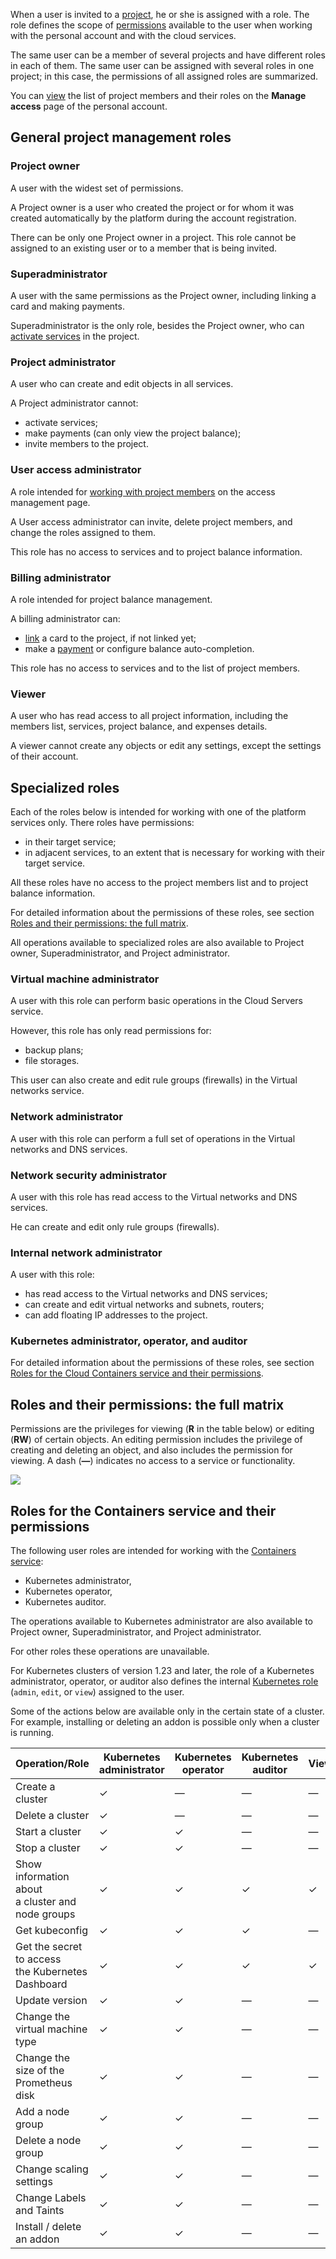 When a user is invited to a [project](../projects), he or she is assigned with a role. The role defines the scope of [permissions](#roles_and_their_permissions_the_full_matrix) available to the user when working with the personal account and with the cloud services.

The same user can be a member of several projects and have different roles in each of them. The same user can be assigned with several roles in one project; in this case, the permissions of all assigned roles are summarized.

You can [view](../../instructions/project-settings/access-manage) the list of project members and their roles on the **Manage access** page of the personal account.

## General project management roles

### Project owner

A user with the widest set of permissions.

A Project owner is a user who created the project or for whom it was created automatically by the platform during the account registration.

There can be only one Project owner in a project. This role cannot be assigned to an existing user or to a member that is being invited.

### Superadministrator

A user with the same permissions as the Project owner, including linking a card and making payments.

Superadministrator is the only role, besides the Project owner, who can [activate services](../../instructions/activation) in the project.

### Project administrator

A user who can create and edit objects in all services.

A Project administrator cannot:

- activate services;
- make payments (can only view the project balance);
- invite members to the project.

### User access administrator

A role intended for [working with project members](../../instructions/project-settings/access-manage) on the access management page.

A User access administrator can invite, delete project members, and change the roles assigned to them.

This role has no access to services and to project balance information.

### Billing administrator

A role intended for project balance management.

A billing administrator can:

- [link](../../../../additionals/billing/operations/add-card) a card to the project, if not linked yet;
- make a [payment](../../../../additionals/billing/operations/payment) or configure balance auto-completion.

This role has no access to services and to the list of project members.

### Viewer

A user who has read access to all project information, including the members list, services, project balance, and expenses details.

A viewer cannot create any objects or edit any settings, except the settings of their account.

## Specialized roles

Each of the roles below is intended for working with one of the platform services only. There roles have permissions:

- in their target service;
- in adjacent services, to an extent that is necessary for working with their target service.

All these roles have no access to the project members list and to project balance information.

For detailed information about the permissions of these roles, see section [Roles and their permissions: the full matrix](#roles_and_their_permissions_the_full_matrix).

All operations available to specialized roles are also available to Project owner, Superadministrator, and Project administrator.

### Virtual machine administrator

A user with this role can perform basic operations in the Cloud Servers service.

However, this role has only read permissions for:

- backup plans;
- file storages.

This user can also create and edit rule groups (firewalls) in the Virtual networks service.

### Network administrator

A user with this role can perform a full set of operations in the Virtual networks and DNS services.

### Network security administrator

A user with this role has read access to the Virtual networks and DNS services.

He can create and edit only rule groups (firewalls).

### Internal network administrator

A user with this role:

- has read access to the Virtual networks and DNS services;
- can create and edit virtual networks and subnets, routers;
- can add floating IP addresses to the project.

### Kubernetes administrator, operator, and auditor

For detailed information about the permissions of these roles, see section [Roles for the Cloud Containers service and their permissions](#roles_for_the_containers_service_and_their_permissions).

## Roles and their permissions: the full matrix

Permissions are the privileges for viewing (**R** in the table below) or editing (**RW**) of certain objects. An editing permission includes the privilege of creating and deleting an object, and also includes the permission for viewing. A dash (**—**) indicates no access to a service or functionality.

![](./assets/roles_and_permissions_en.png)

## Roles for the Containers service and their permissions

The following user roles are intended for working with the [Сontainers service](/en/base/k8s):

- Kubernetes administrator,
- Kubernetes operator,
- Kubernetes auditor.

The operations available to Kubernetes administrator are also available to Project owner, Superadministrator, and Project administrator.

For other roles these operations are unavailable.

For Kubernetes clusters of version 1.23 and later, the role of a Kubernetes administrator, operator, or auditor also defines the internal [Kubernetes role](/en/base/k8s/concepts/access-management#relationship_between_the_roles_of_personal_account_and_kubernetes) (`admin`, `edit`, or `view`) assigned to the user.

<info>

Some of the actions below are available only in the certain state of a cluster. For example, installing or deleting an addon is possible only when a cluster is running.

</info>

<!-- prettier-ignore -->
| Operation/Role |  Kubernetes<br>administrator | Kubernetes<br>operator | Kubernetes<br>auditor | Viewer |
| -------------- | ---------------------------  | ---------------------- | --------------------- | ------ |
| Create a cluster                                      | &#10003; | —        | —        | — |
| Delete a cluster                                      | &#10003; | —        | —        | — |
| Start a cluster                                       | &#10003; | &#10003; | —        | — |
| Stop a cluster                                        | &#10003; | &#10003; | —        | — |
| Show information about<br>a cluster and node groups   | &#10003; | &#10003; | &#10003; | &#10003; |
| Get kubeconfig                                        | &#10003; | &#10003; | &#10003; | — |
| Get the secret to access<br>the Kubernetes Dashboard  | &#10003; | &#10003; | &#10003; | &#10003; |
| Update version                                        | &#10003; | &#10003; | —        | — |
| Change the virtual machine type                       | &#10003; | &#10003; | —        | — |
| Change the size of the Prometheus disk                | &#10003; | &#10003; | —        | — |
| Add a node group                                      | &#10003; | &#10003; | —        | — |
| Delete a node group                                   | &#10003; | &#10003; | —        | — |
| Change scaling settings                               | &#10003; | &#10003; | —        | — |
| Change Labels and Taints                              | &#10003; | &#10003; | —        | — |
| Install / delete an addon                             | &#10003; | &#10003; | —        | — |
<!-- prettier-ignore -->
